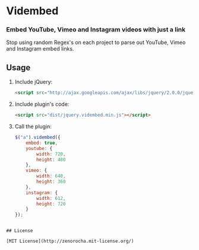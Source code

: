 # Vidembed

### Embed YouTube, Vimeo and Instagram videos with just a link

Stop using random Regex's on each project to parse out YouTube, Vimeo and Instagram embed links.

## Usage

1. Include jQuery:

	```html
	<script src="http://ajax.googleapis.com/ajax/libs/jquery/2.0.0/jquery.min.js"></script>
	```

2. Include plugin's code:

	```html
	<script src="dist/jquery.vidembed.min.js"></script>
	```

3. Call the plugin:

	```javascript
	$("a").vidembed({
		embed: true,
		youtube: {
			width: 720,
			height: 480
		},
		vimeo: {
			width: 640,
			height: 360
		},
		instagram: {
			width: 612,
			height: 720
		}
	});
	```


```

## License

[MIT License](http://zenorocha.mit-license.org/)
